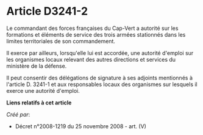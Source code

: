 # Article D3241-2

Le commandant des forces françaises du Cap-Vert a autorité sur les formations et éléments de service des trois armées
stationnés dans les limites territoriales de son commandement.

Il exerce par ailleurs, lorsqu'elle lui est accordée, une autorité d'emploi sur les organismes locaux relevant des autres
directions et services du ministère de la défense.

Il peut consentir des délégations de signature à ses adjoints mentionnés à l'article D. 3241-1 et aux responsables locaux des
organismes sur lesquels il exerce une autorité d'emploi.

**Liens relatifs à cet article**

_Créé par_:

  - Décret n°2008-1219 du 25 novembre 2008 - art. (V)
